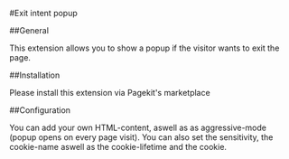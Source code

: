 #Exit intent popup

##General

This extension allows you to show a popup if the visitor wants to exit the page.

##Installation

Please install this extension via Pagekit's marketplace

##Configuration

You can add your own HTML-content, aswell as as aggressive-mode (popup opens on every page visit). You can also set the sensitivity, the cookie-name aswell as the cookie-lifetime and the cookie.
